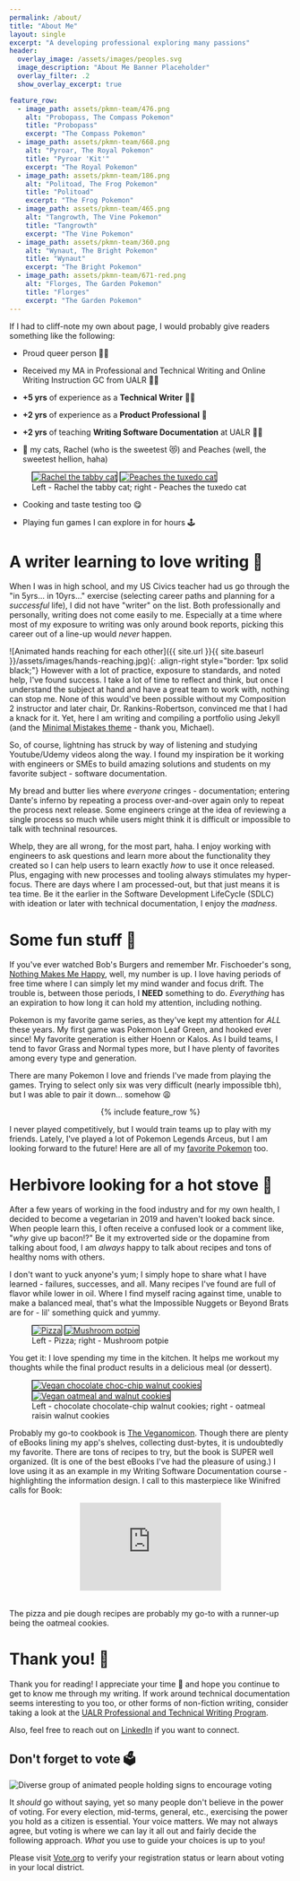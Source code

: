 ```yaml
---
permalink: /about/
title: "About Me"
layout: single
excerpt: "A developing professional exploring many passions"
header:
  overlay_image: /assets/images/peoples.svg
  image_description: "About Me Banner Placeholder"
  overlay_filter: .2 
  show_overlay_excerpt: true

feature_row:
  - image_path: assets/pkmn-team/476.png
    alt: "Probopass, The Compass Pokemon"
    title: "Probopass"
    excerpt: "The Compass Pokemon"
  - image_path: assets/pkmn-team/668.png
    alt: "Pyroar, The Royal Pokemon"
    title: "Pyroar 'Kit'"
    excerpt: "The Royal Pokemon"
  - image_path: assets/pkmn-team/186.png
    alt: "Politoad, The Frog Pokemon"
    title: "Politoad"
    excerpt: "The Frog Pokemon"
  - image_path: assets/pkmn-team/465.png
    alt: "Tangrowth, The Vine Pokemon"
    title: "Tangrowth"
    excerpt: "The Vine Pokemon"
  - image_path: assets/pkmn-team/360.png
    alt: "Wynaut, The Bright Pokemon"
    title: "Wynaut"
    excerpt: "The Bright Pokemon"
  - image_path: assets/pkmn-team/671-red.png
    alt: "Florges, The Garden Pokemon"
    title: "Florges"
    excerpt: "The Garden Pokemon"
---
```


If I had to cliff-note my own about page, I would probably give readers something like the following:

- Proud queer person 🏳️‍🌈

- Received my MA in Professional and Technical Writing and Online Writing Instruction GC from UALR 🧑‍🎓

- **+5 yrs** of experience as a **Technical Writer** 🧑‍💻

- **+2 yrs** of experience as a **Product Professional** 🦹

- **+2 yrs** of teaching **Writing Software Documentation** at UALR 🧑‍🏫

- 💖 my cats, Rachel (who is the sweetest 😻) and Peaches (well, the sweetest hellion, haha)


<figure class="half">
    <a href="/assets/images/Rachel.png" target="_blank"><img src="/assets/images/Rachel.png" alt="Rachel the tabby cat" style="border: 1px solid black;"></a>
    <a href="TBA" target="_blank"><img src="/assets/images/Peaches.jpeg" alt="Peaches the tuxedo cat" style="border: 1px solid black;"></a>
    <figcaption>Left - Rachel the tabby cat; right - Peaches the tuxedo cat</figcaption>
</figure> 

- Cooking and taste testing too 😋

- Playing fun games I can explore in for hours 🕹️

# A writer learning to love writing 📑

When I was in high school, and my US Civics teacher had us go through the "in 5yrs... in 10yrs..." exercise (selecting career paths and planning for a *successful* life), I did not have "writer" on the list. Both professionally and personally, writing does not come easily to me. Especially at a time where most of my exposure to writing was only around book reports, picking this career out of a line-up would _never_ happen.

![Animated hands reaching for each other]({{ site.url }}{{ site.baseurl }}/assets/images/hands-reaching.jpg){: .align-right style="border: 1px solid black;"} However with a lot of practice, exposure to standards, and noted help, I've found success. I take a lot of time to reflect and think, but once I understand the subject at hand and have a great team to work with, nothing can stop me. None of this would've been possible without my Composition 2 instructor and later chair, Dr. Rankins-Robertson, convinced me that I had a knack for it.
 Yet, here I am writing and compiling a portfolio using Jekyll (and the [Minimal Mistakes theme](https://mmistakes.github.io/minimal-mistakes/) - thank you, Michael). 

So, of course, lightning has struck by way of listening and studying Youtube/Udemy videos along the way. I found my inspiration be it working with engineers or SMEs to build amazing solutions and students on my favorite subject - software documentation. 

My bread and butter lies where *everyone* cringes - documentation; entering Dante's inferno by repeating a process over-and-over again only to repeat the process next release. Some engineers cringe at the idea of reviewing a single process so much while users might think it is difficult or impossible to talk with techninal resources. 

Whelp, they are all wrong, for the most part, haha. I enjoy working with engineers to ask questions and learn more about the functionality they created so I can help users to learn exactly _how_ to use it once released. Plus, engaging with new processes and tooling always stimulates my hyper-focus. There are days where I am processed-out, but that just means it is tea time. Be it the earlier in the Software Development LifeCycle (SDLC) with ideation or later with technical documentation, I enjoy the *madness*. 

# Some fun stuff 👾

If you've ever watched Bob's Burgers and remember Mr. Fischoeder's song, [Nothing Makes Me Happy](https://www.youtube.com/watch?v=KTw_WzFh9Vk), well, my number is up. I love having periods of free time where I can simply let my mind wander and focus drift. The trouble is, between those periods, I **NEED** something to do. _Everything_ has an expiration to how long it can hold my attention, including nothing. 

Pokemon is my favorite game series, as they've kept my attention for _ALL_ these years. My first game was Pokemon Leaf Green, and hooked ever since! My favorite generation is either Hoenn or Kalos. As I build teams, I tend to favor Grass and Normal types more, but I have plenty of favorites among every type and generation.

There are many Pokemon I love and friends I've made from playing the games. Trying to select only six was very difficult  (nearly impossible tbh), but I was able to pair it down... somehow 😩

<center>{% include feature_row %}</center>

I never played competitively, but I would train teams up to play with my friends. Lately, I've played a lot of Pokemon Legends Arceus, but I am looking forward to the future! Here are all of my [favorite Pokemon](/assets/pkmn-team/img_3617.png) too.

# Herbivore looking for a hot stove 🌱

After a few years of working in the food industry and for my own health, I decided to become a vegetarian in 2019 and haven't looked back since. When people learn this, I often receive a confused look or a comment like, "_why_ give up bacon!?" Be it my extroverted side or the dopamine from talking about food, I am _always_ happy to talk about recipes and tons of healthy noms with others.

I don't want to yuck anyone's yum; I simply hope to share what I have learned - failures, successes, and all. Many recipes I've found are full of flavor while lower in oil. Where I find myself racing against time, unable to make a balanced meal, that's what the Impossible Nuggets or Beyond Brats are for - lil' something quick and yummy.

<figure class="half">
    <a href="/assets/images/pizza.jpeg" target="_blank"><img src="/assets/images/pizza.jpeg" alt="Pizza" style="border: 1px solid black;"></a>
    <a href="/assets/images/mushroom-potpie.jpeg" target="_blank"><img src="/assets/images/mushroom-potpie.jpeg" alt="Mushroom potpie" style="border: 1px solid black;"></a>
    <figcaption>Left - Pizza; right - Mushroom potpie</figcaption>
</figure> 

You get it: I love spending my time in the kitchen. It helps me workout my thoughts while the final product results in a delicious meal (or dessert).

<figure class="half">
    <a href="/assets/images/chocolate-chocolatechip-walnut-cookies.jpg" target="_blank"><img src="/assets/images/chocolate-chocolatechip-walnut-cookies.jpg" alt="Vegan chocolate choc-chip walnut cookies" style="border: 1px solid black;"></a>
    <a href="/assets/images/oatmeal-cookies.jpeg" target="_blank"><img src="/assets/images/oatmeal-cookies.jpeg" alt="Vegan oatmeal and walnut cookies" style="border: 1px solid black;"></a>
    <figcaption>Left - chocolate chocolate-chip walnut cookies; right - oatmeal raisin walnut cookies</figcaption>
</figure>

Probably my go-to cookbook is [The Veganomicon](https://www.goodreads.com/book/show/1059680.Veganomicon). Though there are plenty of eBooks lining my app's shelves, collecting dust-bytes, it is undoubtedly my favorite. There are tons of recipes to try, but the book is SUPER well organized. (It is one of the best eBooks I've had the pleasure of using.) I love using it as an example in my Writing Software Documentation course - highlighting the information design. I call to this masterpiece like Winifred calls for Book:

<center><div style="width:50%"><div style="height:0;padding-bottom:62.410071942446045%;position:relative;width:100%"><iframe allowfullscreen="" frameBorder="0" height="100%" src="https://giphy.com/embed/fcNiVhbiet9UFsdJK5/video" style="left:0;position:absolute;top:0;" width="100%"></iframe></div></div></center>

<br/>

The pizza and pie dough recipes are probably my go-to with a runner-up being the oatmeal cookies. 

# Thank you! 💭

Thank you for reading! I appreciate your time 🙏 and hope you continue to get to know me through my writing. If work around technical documentation seems interesting to you too, or other forms of non-fiction writing, consider taking a look at the <a href="https://ualr.edu/rhetoric" target="_blank">UALR Professional and Technical Writing Program</a>.

Also, feel free to reach out on <a href="https://www.linkedin.com/in/tanner-sullivan-184491121/?lipi=urn%3Ali%3Apage%3Ad_flagship3_feed%3B%2BWCNEXP5RjqwoVrS5yETYg%3D%3D" target="_blank">LinkedIn</a> if you want to connect. 

## Don't forget to vote 🗳️

![Diverse group of animated people holding signs to encourage voting](/assets/images/voting-peeps.jpg)

It *should* go without saying, yet so many people don't believe in the power of voting. For every election, mid-terms, general, etc., exercising the power you hold as a citizen is essential. Your voice matters. We may not always agree, but voting is where we can lay it all out and fairly decide the following approach. *What* you use to guide your choices is up to you! 

Please visit [Vote.org](https://www.vote.org) to verify your registration status or learn about voting in your local district.
